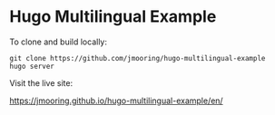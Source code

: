 # Hugo Multilingual Example

To clone and build locally:

```text
git clone https://github.com/jmooring/hugo-multilingual-example
hugo server
```

Visit the live site:

<https://jmooring.github.io/hugo-multilingual-example/en/>
